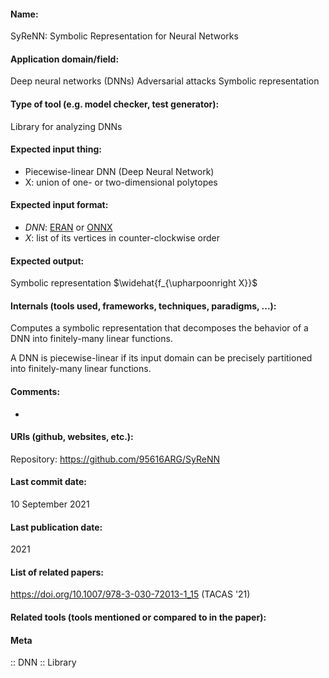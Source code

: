 #### Name:
SyReNN: Symbolic Representation for Neural Networks

#### Application domain/field:
Deep neural networks (DNNs)
Adversarial attacks
Symbolic representation

#### Type of tool (e.g. model checker, test generator): 
Library for analyzing DNNs

#### Expected input thing:
- Piecewise-linear DNN (Deep Neural Network)
- X: union of one- or two-dimensional polytopes

#### Expected input format:
- *DNN*: [ERAN](Formats/ERAN.md) or [ONNX](ONNX.md)
- *X*: list of its vertices in counter-clockwise order

#### Expected output:
Symbolic representation $\widehat{f_{\upharpoonright X}}$

#### Internals (tools used, frameworks, techniques, paradigms, ...):
Computes a symbolic representation that decomposes the behavior of a DNN into finitely-many linear functions.

A DNN is piecewise-linear if its input domain can be precisely partitioned into finitely-many linear functions.

#### Comments:
-

#### URIs (github, websites, etc.):
Repository: https://github.com/95616ARG/SyReNN

#### Last commit date:
10 September 2021

#### Last publication date:
2021

#### List of related papers:
https://doi.org/10.1007/978-3-030-72013-1_15 (TACAS '21)

#### Related tools (tools mentioned or compared to in the paper):

#### Meta
:: DNN
:: Library